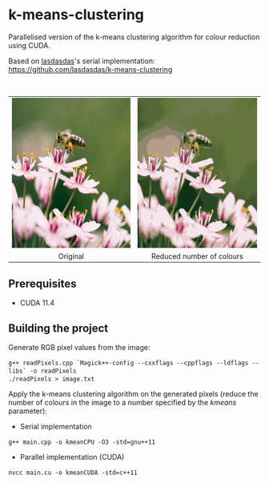 # k-means-clustering
Parallelised version of the k-means clustering algorithm for colour reduction using CUDA.

Based on [lasdasdas](https://github.com/lasdasdas)'s serial implementation: https://github.com/lasdasdas/k-means-clustering

<br/>
<table>
  <tr>
    <td align="center"><img src="img/original.jpg" alt="1" width = 300px height = 300px ></td>
    <td align="center"><img src="img/reduced.jpg" alt="2" width = 300px height = 300px></td>
   </tr> 
   <tr>
    <td align="center">Original</td>
    <td align="center">Reduced number of colours</td>
  </td>
  </tr>
</table>

## Prerequisites
- CUDA 11.4

## Building the project
Generate RGB pixel values from the image:
```
g++ readPixels.cpp `Magick++-config --cxxflags --cppflags --ldflags --libs` -o readPixels
./readPixels > image.txt
```

Apply the k-means clustering algorithm on the generated pixels (reduce the number of colours in the image to a number specified by the *kmeans* parameter):

- Serial implementation
```
g++ main.cpp -o kmeanCPU -O3 -std=gnu++11  
```

- Parallel implementation (CUDA)
```
nvcc main.cu -o kmeanCUDA -std=c++11
```



